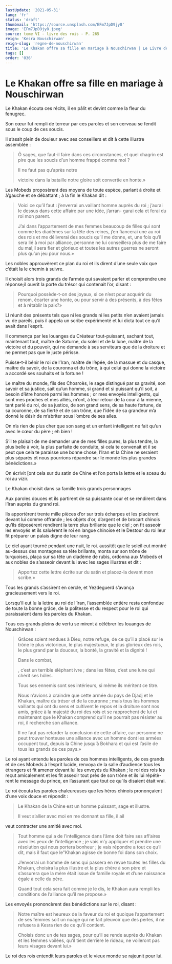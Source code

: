 ```yaml
---
lastUpdate: '2021-05-31'
lang: 'fr'
status: 'draft'
thumbnail: 'https://source.unsplash.com/EFm7JpD9jy8'
image: 'EFm7JpD9jy8.jpeg'
source: tome VI - livre des rois - P. 265
reign: 'Kesra Nouschirwan'
reign-slug: 'regne-de-nouschirwan'
title: 'Le Khakan offre sa fille en mariage à Nouschirwan | Le Livre des Rois | Shâhnâmeh'
tags: []
order: '036'
---
```


<!-- LTeX: language=fr -->

# Le Khakan offre sa fille en mariage à Nouschirwan

Le Khakan écouta ces récits, il en pâlit et devint comme la fleur du fenugrec.

Son cœur fut rempli de terreur par ces paroles et son cerveau se fendit sous le coup de ces soucis.

Il s’assit plein de douleur avec ses conseillers et dit à cette illustre assemblée :

> Ô sages, que faut-il faire dans ces circonstances, et quel chagrin est pire que les soucis d’un homme frappé comme moi ?
>
> Il ne faut pas qu’après notre
>
> victoire dans la bataille notre gloire soit convertie en honte.»

Les Mobeds proposèrent des moyens de toute espèce, parlant à droite et à’gauche et se débattant ; à la fin le Khakan dit :

> Voici ce qu’il faut : j’enverrai un.vaillant homme auprès du roi ; j’aurai le dessus dans cette affaire par une idée, j’arran- garai cela et ferai du roi mon parent.
>
> J’ai dans l’appartement de mes femmes beaucoup de filles qui sont comme les diadèmes sur la tête des reines, j’en fiancerai une au roi des rois et me délivrerai des soucis qu’il me donne, et, une fois qu’il sera lié à moi par alliance, personne ne lui conseillera plus de me faire du mal;il sera fier et glorieux et toutes les autres guerres ne seront plus qu’un jeu pour nous.»

Les nobles approuvèrent ce plan du roi et ils dirent d’une seule voix que c’était la le chemin à suivre.

Il choisit alors trois grands de l’armée qui savaient parler et comprendre une réponse;il ouvrit la porte du trésor qui contenait l’or, disant :

> Pourquoi possède-t-on des joyaux, si ce n’est pour acquérir du renom, écarter une honte, ou pour servir à des présents, à des fêtes et à rétablir la paix?»

Ll réunit des présents tels que ni les grands ni les petits n’en avaient jamais vu de pareils, puis il appela un scribe expérimenté et lui dicta tout ce qu’il avait dans l’esprit.

Il commença par les louanges du Créateur tout-puissant, sachant tout, maintenant tout, maître de Saturne, du soleil et de la lune, 
 maître de la victoire et du pouvoir, qui ne demande à ses serviteurs que de la droiture et ne permet pas que le juste périsse.

Puisse-t-il bénir le roi de l’Iran, maître de l’épée, de la massue et du casque, maître du savoir, de la couronna et du trône, à qui celui qui donne la victoire a accordé ses souhaits et la fortune !

Le maître du monde, fils des Chosroès, le sage distingué par sa gravité, son savoir et sa justice, sait qu’un homme, si grand et si puissant qu’il soit, a besoin d’être honoré parmi les hommes ; or mes envoyés intelligents, qui sont mes proches et mes alliés, m’ont, à leur retour de ta cour à la mienne, tant parlé du roi, de sa justice, de son grand sens, de sa haute fortune, de sa couronne, de sa fierté et de son trône, que l’idée de sa grandeur m’a donné le désir de m’abriter sous l’ombre de ses ailes.

On n’a rien de plus cher que son sang et un enfant intelligent ne fait qu’un avec le cœur du père ; eh bien !

S’il te plaisait de me demander une de mes filles pures, la plus tendre, la plus belle à voir, la plus parfaite de conduite, si cela te convenait et il se peut que cela te paraisse une bonne chose, l’Iran et la Chine ne seraient plus séparés et nous pourrions répandre sur le monde les plus grandes bénédictions.»

On écrivit [ont cela sur du satin de Chine et l’on porta la lettre et le sceau du roi au vizir.

Le Khakan choisit dans sa famille trois grands personnages

Aux paroles douces et ils partirent de sa puissante cour et se rendirent dans l’Iran auprès du grand roi.

Ils apportèrent trente mille pièces d’or sur trois écharpes et les placèrent devant lui comme offrande ; les objets d’or, d’argent et de brocart chinois qu’ils déposèrent rendirent la terre plus brillante que le ciel ; on fit asseoir les envoyés et ils saluèrent le roi en langue chinoise et le Destour du roi leur fit préparer un palais digne de leur rang.

Le ciel ayant tourné pendant une nuit, le roi. aussitôt que le soleil eut montré au-dessus des montagnes sa tête brillante, monta sur son trône de turquoises, plaça sur sa tête un diadème de rubis, ordonna aux Mobeds et aux nobles de s’asseoir devant lui avec les sages illustres et dit :

> Apportez cette lettre écrite sur du satin et placez-la devant mon scribe.»

Tous les grands s’assirent en cercle, et Yezdeguerd s’avança gracieusement vers le roi.

Lorsqu’il eut lu la lettre au roi de l’Iran, l’assemblée entière resta confondue de toute la bonne grâce, de la politesse et du respect pour le roi qui paraissaient dans les paroles du Khakan.

Tous ces grands pleins de vertu se mirent à célébrer les louanges de Nouschirwan :

> Grâces soient rendues à Dieu, notre refuge, de ce qu’il a placé sur le trône le plus victorieux, le plus majestueux, le plus glorieux des rois, le plus grand par la douceur, la bonté, la gravité et la dignité !
>
> Dans le combat,
>
> , c’est un terrible éléphant ivre ; dans les fêtes, c’est une lune qui chérit ses hôles.
>
> Tous ses ennemis sont ses intérieurs, si même ils méritent ce titre.
>
> Nous n’avions à craindre que cette armée du pays de Djadj et le Khakan, maître du trésor et de la couronne ; mais tous les hommes vaillants qui ont du sens et cultivent le repos et la droiture sont nos amis, grâce à la majesté du roi des rois et se rapprochent de lui et maintenant que le Khakan comprend qu’il ne pourrait pas résister au roi, il recherche son alliance.
>
> Il ne faut pas retarder la conclusion de cette affaire, car personne ne peut trouver honteuse une alliance avec un homme dont les armées occupent tout, depuis la Chine jusqu’à Bokhara et qui est l’asile de tous les grands de ces pays.»

Le roi ayant entendu les paroles de ces hommes intelligents, de ces grands et de ces Mobeds à l’esprit lucide, renvoya de la salle d’audience tous les étrangers et fit amener devant lui les envoyés du Khakan ; le roi des rois les reçut amicalement et les fit asseoir tout près de son trône et ils lui répétè-
rent le message du prince, en l’assurant que tout ce qu’ils disaient était vrai.

Le roi écouta les paroles chaleureuses que les héros chinois prononçaient d’une voix douce et répondit :

> Le Khakan de la Chine est un homme puissant, sage et illustre.
>
> Il veut s’allier avec moi en me donnant sa fille, il ail
>
> 
veut contracter une amitié avec moi.
>
> Tout homme qui a de l’intelligence dans l’âme doit faire ses afl’aires avec les yeux de l’intelligence ; je vais m’y appliquer et prendre une résolution qui nous portera bonheur ; je vais répondre a tout ce qu’il dit, mais il faut que le"Khakan agisse de bonne foi dans son choix.
>
> J’envorrai un homme de sens qui passera en revue toutes les filles du Khakan, choisira la plus illustre et la plus chère à son père et s’assurera que la mère était issue de famille royale et d’une naissance égale à celle du père.
>
> Quand tout cela sera fait comme je le dis, le Khakan aura rempli les conditions de l’alliance qu’il me propose.»

Les envoyés prononcèrent des bénédictions sur le roi, disant :

> Notre maître est heureux de la faveur du roi et quoique l’appartement de ses femmes soit un nuage qui ne fait pleuvoir que des perles, il ne refusera à Kesra rien de ce qu’il contient.
>
> Choisis donc un de tes sages, pour qu’il se rende auprès du Khakan et les femmes voilées, qu’il tient derrière le rideau, ne voileront pas leurs visages devant lui.»

Le roi des rois entendit leurs paroles et le vieux monde se rajeunit pour lui.
